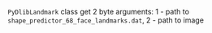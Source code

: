 `PyDlibLandmark` class get 2 byte arguments: 1 - path to `shape_predictor_68_face_landmarks.dat`, 2 - path to image
